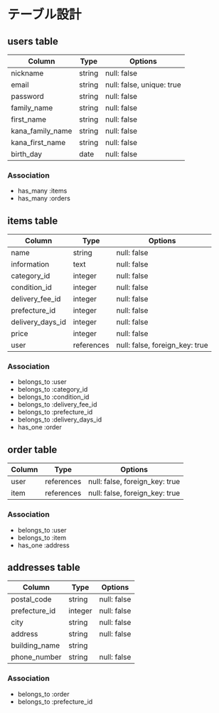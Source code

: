 # テーブル設計

## users table

| Column             | Type                | Options                   |
|--------------------|---------------------|---------------------------|
| nickname           | string              | null: false               |
| email              | string              | null: false, unique: true |
| password           | string              | null: false               |
| family_name        | string              | null: false               |
| first_name         | string              | null: false               |
| kana_family_name   | string              | null: false               |
| kana_first_name    | string              | null: false               |
| birth_day          | date                | null: false               |

### Association

- has_many :items
- has_many :orders


## items table

| Column               | Type        | Options                        |
|----------------------|-------------|--------------------------------|
| name                 | string      | null: false                    |
| information          | text        | null: false                    |
| category_id          | integer     | null: false                    |
| condition_id         | integer     | null: false                    |
| delivery_fee_id      | integer     | null: false                    |
| prefecture_id        | integer     | null: false                    |
| delivery_days_id     | integer     | null: false                    |
| price                | integer     | null: false                    |
| user                 | references  | null: false, foreign_key: true |

### Association

- belongs_to :user
- belongs_to :category_id
- belongs_to :condition_id
- belongs_to :delivery_fee_id
- belongs_to :prefecture_id
- belongs_to :delivery_days_id
- has_one :order


## order table

| Column      | Type       | Options                        |
|-------------|------------|--------------------------------|
| user        | references | null: false, foreign_key: true |
| item        | references | null: false, foreign_key: true |

### Association

- belongs_to :user
- belongs_to :item
- has_one :address


## addresses table

| Column             | Type                | Options                 |
|--------------------|---------------------|-------------------------|
| postal_code        | string              | null: false             |
| prefecture_id      | integer             | null: false             |
| city               | string              | null: false             |
| address            | string              | null: false             |
| building_name      | string              |                         |
| phone_number       | string              | null: false             |

### Association

- belongs_to :order
- belongs_to :prefecture_id